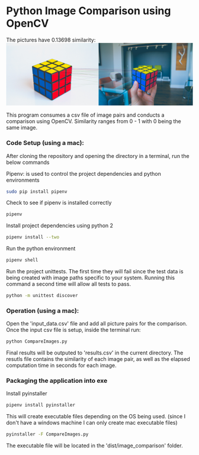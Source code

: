 # Python Image Comparison using OpenCV

The pictures have 0.13698 similarity: 
![alt text](https://github.com/dderooy/image_comparison/blob/master/similarity_0.13698630137.jpg "comparison results")

This program consumes a csv file of image pairs and conducts a comparison using OpenCV. Similarity ranges from 0 - 1
with 0 being the same image. 

### Code Setup (using a mac): 
After cloning the repository and opening the directory in a terminal, run the below commands

Pipenv: is used to control the project dependencies and python environments
```bash
sudo pip install pipenv
```
Check to see if pipenv is installed correctly
```bash
pipenv
```
Install project dependencies using python 2
```bash
pipenv install --two
```
Run the python environment
```bash
pipenv shell
```
Run the project unittests. The first time they will fail since the test data is being created with image paths
specific to your system. Running this command a second time will allow all tests to pass. 
```bash
python -m unittest discover
```

### Operation (using a mac): 
Open the 'input_data.csv' file and add all picture pairs for the comparison. Once the input csv file is setup,
inside the terminal run: 
```bash
python CompareImages.py
```
Final results will be outputed to 'results.csv' in the current directory. The resutls file contains the similarity of 
each image pair, as well as the elapsed computation time in seconds for each image. 

### Packaging the application into exe
Install pyinstaller
```bash
pipenv install pyinstaller
```
This will create executable files depending on the OS being used. (since I don't have a windows machine
I can only create mac executable files)
```bash
pyinstaller -F CompareImages.py
```
The executable file will be located in the 'dist/image_comparison' folder.